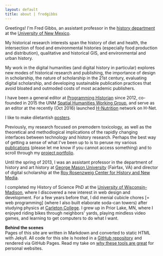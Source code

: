 ```yaml
---
layout: default
title: about | fredgibbs
---
```


Greetings! I'm Fred Gibbs, an assistant professor in the [history department](http://history.unm.edu) at the [University of New Mexico](http://unm.edu). 

My historical research interests span the history of diet and health, the intersection of food and environmental histories (especially food production and distribution), qualitative and historical GIS, and environmental and urban history.

My work in the digital humanities (and digital history in particular) explores new modes of historical research and publishing, the importance of design in scholarship, the nature of scholarship in the 21st century, evaluating digital scholarship, and developing sustainable publication practices that avoid bloated and outmoded costs of most academic publishers.

I have been a general editor at [Programming Historian](http://programminghistorian.org) since 2012, co-founded in 2015 the UNM [Spatial Humanities Working Group](http://spatialhumanities.unm.edu), and serve as an editor at the recently (Oct 2016) launched [H-Nutrition](https://networks.h-net.org/h-nutrition) network on H-Net.

I like to make diletantish [posters](posters).

Previously, my research focused on premodern toxicology, as well as the theoretical and methodlogical implications of the rapidly changing interfaces between technology and history research. Perhaps the best way of getting a sense of what I've been up to is to peruse my various [publications](../publications) (please let me know if you cannot access something) and to scroll through my [project portfolio](../projects).

Until the spring of 2013, I was an assistant professor in the department of history and art history at [George Mason University](http:///gmu.edu) (Fairfax, VA) and director of digital scholarship at the [Roy Rosenzweig Center for History and New Media](http://chnm.gmu.edu).

I completed my History of Science PhD at the [University of Wisconsin-Madison](http://wisc.edu), where I discovered a new interest in web design and development. For a few years before that, I did menial cubicle chores \[= web programming] (where I also built elaborate soda-can towers) after studying physics at [Carleton College](http://www.carleton.edu). I grew up in Prior Lake, MN, where I enjoyed riding bikes through neighbors' yards, playing  mindless video games, and learning to get computers to do what I want.


**Behind the scenes**  
Pages of this site are written in Markdown and converted to static HTML with Jekyll. All code for this site is hosted in a [GitHub repository](https://github.com/fredgibbs/fredgibbs.github.io) and rendered via GitHub Pages. Read my take on [why these tools are great](http://fredgibbs.net/posts/post/a-new-minimalist-versioned-website/) for personal websites.